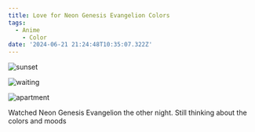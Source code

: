 ```yaml
---
title: Love for Neon Genesis Evangelion Colors
tags:
  - Anime
	- Color
date: '2024-06-21 21:24:48T10:35:07.322Z'
---
```


![sunset](http://res.cloudinary.com/cpadilla/image/upload/v1719022889/chrisdpadilla/blog/images/n4ewe2yt2dckx4uulokm.jpg)

![waiting](http://res.cloudinary.com/cpadilla/image/upload/v1719023198/chrisdpadilla/blog/images/ryotyozusupritzot5cm.jpg)

![apartment](http://res.cloudinary.com/cpadilla/image/upload/v1719023176/chrisdpadilla/blog/images/ntdd4ay1dgbriz3lb9wi.jpg)

Watched Neon Genesis Evangelion the other night. Still thinking about the colors and moods